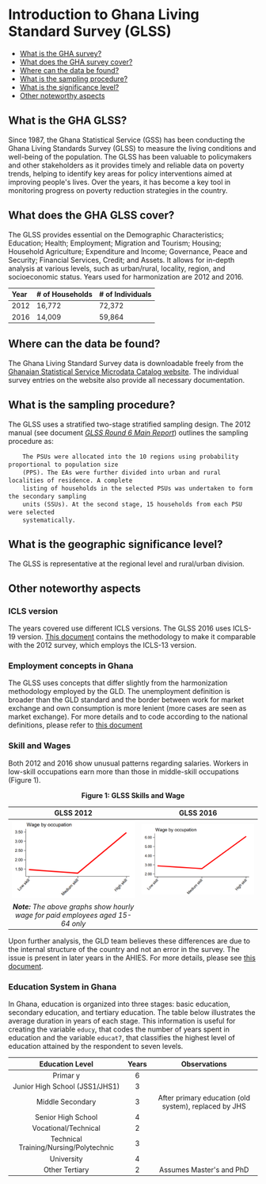 # Introduction to Ghana Living Standard Survey (GLSS)

- [What is the GHA survey?](#what-is-the-gha-glss)
- [What does the GHA survey cover?](#what-does-the-gha-glss-cover)
- [Where can the data be found?](#where-can-the-data-be-found)
- [What is the sampling procedure?](#what-is-the-sampling-procedure)
- [What is the significance level?](#what-is-the-geographic-significance-level)
- [Other noteworthy aspects](#other-noteworthy-aspects)

## What is the GHA GLSS?

Since 1987, the Ghana Statistical Service (GSS) has been conducting the Ghana Living Standards Survey (GLSS) to measure the living conditions and well-being of the population. The GLSS has been valuable to policymakers and other stakeholders as it provides timely and reliable data on poverty trends, helping to identify key areas for policy interventions aimed at improving people's lives. Over the years, it has become a key tool in monitoring progress on poverty reduction strategies in the country.


## What does the GHA GLSS cover?

The GLSS provides essential on the Demographic Characteristics; Education; Health; Employment; Migration and Tourism; Housing; Household Agriculture; Expenditure and Income; Governance, Peace and Security; Financial Services, Credit; and Assets. It allows for in-depth analysis at various levels, such as urban/rural, locality, region, and socioeconomic status. Years used for harmonization are 2012 and 2016.

| Year	| # of Households	| # of Individuals	|
| :-------	| :--------		| :--------	 	|
| 2012	| 16,772		| 72,372	|
| 2016	| 14,009		| 59,864		|


## Where can the data be found?


The Ghana Living Standard Survey data is downloadable freely from the [Ghanaian Statistical Service Microdata Catalog website](https://microdata.statsghana.gov.gh/index.php/catalog/?page=1&sk=glss&ps=15). The individual survey entries on the website also provide all necessary documentation.

## What is the sampling procedure?

The GLSS uses a stratified two-stage stratified sampling design. The 2012 manual (see document [*GLSS Round 6 Main Report*](utilities/GLSS6_Main%20Report.pdf)) outlines the sampling procedure as:
```
    The PSUs were allocated into the 10 regions using probability proportional to population size 
    (PPS). The EAs were further divided into urban and rural localities of residence. A complete 
    listing of households in the selected PSUs was undertaken to form the secondary sampling 
    units (SSUs). At the second stage, 15 households from each PSU were selected 
    systematically.
```

## What is the geographic significance level?

The GLSS is representative at the regional level and rural/urban division.

## Other noteworthy aspects

### ICLS version

The years covered use different ICLS versions. The GLSS 2016 uses ICLS-19 version. [This document](Conversion%20from%20ICLS-19%20to%20ICLS-13%20version.md) contains the methodology to make it comparable with the 2012 survey, which employs the ICLS-13 version.

### Employment concepts in Ghana

The GLSS uses concepts that differ slightly from the harmonization methodology employed by the GLD. The unemployment definition is broader than the GLD standard and the border between work for market exchange and own consumption is more lenient (more cases are seen as market exchange). For more details and to code according to the national definitions, please refer to [this document](Employment%20concepts%20in%20the%20GLSS.md)

### Skill and Wages
Both 2012 and 2016 show unusual patterns regarding salaries. Workers in low-skill occupations earn more than those in middle-skill occupations (Figure 1).

<div align="center"><strong>Figure 1: GLSS Skills and Wage</strong></div>

| GLSS 2012          |  GLSS 2016 |
|:-------------------------:|:-------------------------:|
|![skill_wages_2012](utilities/skill_wage_2012.PNG)  |  ![skill_wages_2016](utilities/skill_wage_2016.PNG)|
|***Note:*** *The above graphs show hourly wage for paid employees aged 15-64 only*||

Upon further analysis, the GLD team believes these differences are due to the internal structure of the country and not an error in the survey. The issue is present in later years in the AHIES. For more details, please see [this document](../AHIES/Relationship%20between%20Skill%20and%20Wages.md).

### Education System in Ghana

In Ghana, education is organized into three stages: basic education, secondary education, and tertiary education. The table below illustrates the average duration in years of each stage. This information is useful for creating the variable `educy`, that codes the number of years spent in education and the variable `educat7`, that classifies the highest level of education attained by the respondent to seven levels.

| Education Level                                     | Years   | Observations                                          |
|:---------------------------------------------------:|:-------:|:-----------------------------------------------------:|
| Primar y                                            | 6       |                                                       |
| Junior High School (JSS1/JHS1)                      | 3       |                                                       |
| Middle Secondary                                    | 3       | After primary education (old system), replaced by JHS |
| Senior High School                                  | 4       |                                                       |
| Vocational/Technical                                | 2       |                                                       |
| Technical Training/Nursing/Polytechnic              | 3       |                                                       |
| University                                          | 4       |                                                       |
| Other Tertiary                                      | 2       | Assumes Master's and PhD                              |


